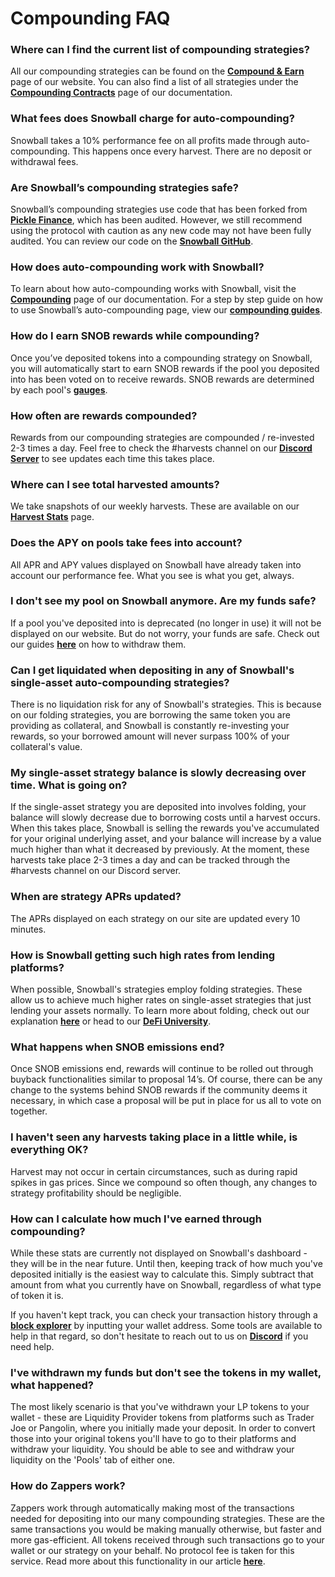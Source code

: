 # Compounding FAQ

### Where can I find the current list of compounding strategies?

All our compounding strategies can be found on the [**Compound & Earn**](https://app.snowball.network/compound-and-earn) page of our website. You can also find a list of all strategies under the [**Compounding Contracts**](../smart-contracts/compounding-contracts.md) page of our documentation.

### What fees does Snowball charge for auto-compounding?

Snowball takes a 10% performance fee on all profits made through auto-compounding. This happens once every harvest. There are no deposit or withdrawal fees.

### Are Snowball’s compounding strategies safe?

Snowball’s compounding strategies use code that has been forked from [**Pickle Finance**](https://www.pickle.finance), which has been audited. However, we still recommend using the protocol with caution as any new code may not have been fully audited. You can review our code on the [**Snowball GitHub**](https://github.com/Snowball-Finance).

### How does auto-compounding work with Snowball?

To learn about how auto-compounding works with Snowball, visit the [**Compounding**](../our-products/compounding.md) page of our documentation. For a step by step guide on how to use Snowball’s auto-compounding page, view our [**compounding guides**](../resources/guides/).

### How do I earn SNOB rewards while compounding?

Once you’ve deposited tokens into a compounding strategy on Snowball, you will automatically start to earn SNOB rewards if the pool you deposited into has been voted on to receive rewards. SNOB rewards are determined by each pool's [**gauges**](../governance/xsnob/gauges.md).

### How often are rewards compounded?

Rewards from our compounding strategies are compounded / re-invested 2-3 times a day. Feel free to check the #harvests channel on our [**Discord Server**](https://discord.gg/BPnBYDSqcb) to see updates each time this takes place.

### Where can I see total harvested amounts?

We take snapshots of our weekly harvests. These are available on our [**Harvest Stats**](../resources/harvest-stats.md) page.

### Does the APY on pools take fees into account?

All APR and APY values displayed on Snowball have already taken into account our performance fee. What you see is what you get, always.

### I don't see my pool on Snowball anymore. Are my funds safe?

If a pool you've deposited into is deprecated (no longer in use) it will not be displayed on our website. But do not worry, your funds are safe. Check out our guides [**here**](../resources/guides/) on how to withdraw them.

### Can I get liquidated when depositing in any of Snowball's single-asset auto-compounding strategies?

There is no liquidation risk for any of Snowball's strategies. This is because on our folding strategies, you are borrowing the same token you are providing as collateral, and Snowball is constantly re-investing your rewards, so your borrowed amount will never surpass 100% of your collateral's value.

### My single-asset strategy balance is slowly decreasing over time. What is going on?

If the single-asset strategy you are deposited into involves folding, your balance will slowly decrease due to borrowing costs until a harvest occurs. When this takes place, Snowball is selling the rewards you've accumulated for your original underlying asset, and your balance will increase by a value much higher than what it decreased by previously. At the moment, these harvests take place 2-3 times a day and can be tracked through the #harvests channel on our Discord server.

### When are strategy APRs updated?

The APRs displayed on each strategy on our site are updated every 10 minutes.

### How is Snowball getting such high rates from lending platforms?

When possible, Snowball's strategies employ folding strategies. These allow us to achieve much higher rates on single-asset strategies that just lending your assets normally. To learn more about folding, check out our explanation [**here**](../our-products/compounding.md#lending-+-folding-strategies) or head to our [**DeFi University**](../defi-university/introduction.md).

### What happens when SNOB emissions end?

Once SNOB emissions end, rewards will continue to be rolled out through buyback functionalities similar to proposal 14’s. Of course, there can be any change to the systems behind SNOB rewards if the community deems it necessary, in which case a proposal will be put in place for us all to vote on together.

### I haven't seen any harvests taking place in a little while, is everything OK?

Harvest may not occur in certain circumstances, such as during rapid spikes in gas prices. Since we compound so often though, any changes to strategy profitability should be negligible.

### How can I calculate how much I've earned through compounding?

While these stats are currently not displayed on Snowball's dashboard - they will be in the near future. Until then, keeping track of how much you've deposited initially is the easiest way to calculate this. Simply subtract that amount from what you currently have on Snowball, regardless of what type of token it is.

If you haven't kept track, you can check your transaction history through a [**block explorer**](https://snowtrace.io) by inputting your wallet address. Some tools are available to help in that regard, so don't hesitate to reach out to us on [**Discord**](https://discord.gg/BPnBYDSqcb) if you need help.

### I've withdrawn my funds but don't see the tokens in my wallet, what happened?

The most likely scenario is that you've withdrawn your LP tokens to your wallet - these are Liquidity Provider tokens from platforms such as Trader Joe or Pangolin, where you initially made your deposit. In order to convert those into your original tokens you'll have to go to their platforms and withdraw your liquidity. You should be able to see and withdraw your liquidity on the 'Pools' tab of either one.

### How do Zappers work?

Zappers work through automatically making most of the transactions needed for depositing into our many compounding strategies. These are the same transactions you would be making manually otherwise, but faster and more gas-efficient. All tokens received through such transactions go to your wallet or our strategy on your behalf. No protocol fee is taken for this service. Read more about this functionality in our article [**here**](https://medium.com/snowball-finance/a-look-at-snowballs-new-zapper-functionality-a7ddabae483).
